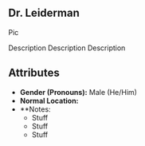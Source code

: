 ## Dr. Leiderman

Pic

Description Description Description

## Attributes
* **Gender (Pronouns):** Male (He/Him)
* **Normal Location:**
* **Notes: 
    - Stuff
    - Stuff
    - Stuff